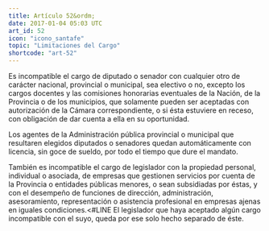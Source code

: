 ```yaml
---
title: Artículo 52&ordm;
date: 2017-01-04 05:03 UTC
art_id: 52
icon: "icono_santafe"
topic: "Limitaciones del Cargo"
shortcode: "art-52"
---
```

Es incompatible el cargo de diputado o senador con cualquier otro de carácter nacional, provincial o municipal, sea electivo o no, excepto los cargos docentes y las comisiones honorarias eventuales de la Nación, de la Provincia o de los municipios, que solamente pueden ser aceptadas con autorización de la Cámara correspondiente, o si ésta estuviere en receso, con obligación de dar cuenta a ella en su oportunidad.

Los agentes de la Administración pública provincial o municipal que resultaren elegidos diputados o senadores quedan automáticamente con licencia, sin goce de sueldo, por todo el tiempo que dure el mandato.

También es incompatible el cargo de legislador con la propiedad personal, individual o asociada, de empresas que gestionen servicios por cuenta de la Provincia o entidades públicas menores, o sean subsidiadas por éstas, y con el desempeño de funciones de dirección, administración, asesoramiento, representación o asistencia profesional en empresas ajenas en iguales condiciones.<#LINE El legislador que haya aceptado algún cargo incompatible con el suyo, queda por ese solo hecho separado de éste.
